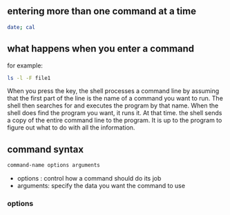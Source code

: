 ## entering more than  one command at a time

```bash
date; cal
```

## what happens when you enter a command

for example:
```bash
ls -l -F file1
```

When you press the <Return> key, the shell processes a command line by assuming that the first part of the line is the name of a command you want to run. The shell then searches for and executes the program by that name. 
When the shell does find the program you want, it runs it. At that time. the shell sends a copy of the entire command line to the program. It is up to the program to figure out what to do with all the information.

## command syntax

```bash
command-name options arguments
```
- options : control how a command should do its job
- arguments: specify the data you want the command to use
  
### options

